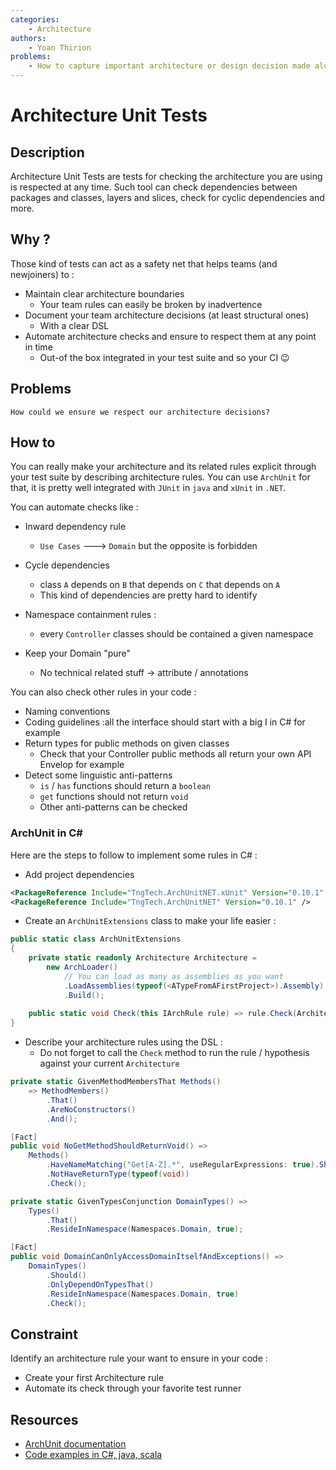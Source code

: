 ```yaml
---
categories:
    - Architecture
authors:
    - Yoan Thirion
problems: 
    - How to capture important architecture or design decision made along with its context and consequences ?
---
```


# Architecture Unit Tests

## Description
Architecture Unit Tests are tests for checking the architecture you are using is respected at any time. 
Such tool can check dependencies between packages and classes, layers and slices, check for cyclic dependencies and more. 

## Why ?
Those kind of tests can act as a safety net that helps teams (and newjoiners) to :
- Maintain clear architecture boundaries
    - Your team rules can easily be broken by inadvertence
- Document your team architecture decisions (at least structural ones)
    - With a clear DSL
- Automate architecture checks and ensure to respect them at any point in time
    - Out-of the box integrated in your test suite and so your CI 😉

## Problems
`How could we ensure we respect our architecture decisions?`

## How to
You can really make your architecture and its related rules explicit through your test suite by describing architecture rules.
You can use `ArchUnit` for that, it is pretty well integrated with `JUnit` in `java` and `xUnit` in `.NET`.

You can automate checks like :
- Inward dependency rule
    - `Use Cases` ---> `Domain` but the opposite is forbidden



- Cycle dependencies 
    - class `A` depends on `B` that depends on `C` that depends on `A` 
    - This kind of dependencies are pretty hard to identify
- Namespace containment rules :
    - every `Controller` classes should be contained a given namespace
- Keep your Domain "pure" 
    - No technical related stuff -> attribute / annotations

You can also check other rules in your code :
- Naming conventions
- Coding guidelines :all the interface should start with a big I in C# for example
- Return types for public methods on given classes
    - Check that your Controller public methods all return your own API Envelop for example
- Detect some linguistic anti-patterns
    - `is` / `has` functions should return a `boolean`
    - `get` functions should not return `void`
    - Other anti-patterns can be checked

### ArchUnit in C#
Here are the steps to follow to implement some rules in C# :
- Add project dependencies

```xml
<PackageReference Include="TngTech.ArchUnitNET.xUnit" Version="0.10.1" />
<PackageReference Include="TngTech.ArchUnitNET" Version="0.10.1" />
```
- Create an `ArchUnitExtensions` class to make your life easier :

```csharp
public static class ArchUnitExtensions
{
    private static readonly Architecture Architecture =
        new ArchLoader()
            // You can load as many as assemblies as you want
            .LoadAssemblies(typeof(<ATypeFromAFirstProject>).Assembly)
            .Build();
    
    public static void Check(this IArchRule rule) => rule.Check(Architecture);
}
```

- Describe your architecture rules using the DSL :
    - Do not forget to call the `Check` method to run the rule / hypothesis against your current `Architecture`

```csharp
private static GivenMethodMembersThat Methods() 
    => MethodMembers()
        .That()
        .AreNoConstructors()
        .And();

[Fact]
public void NoGetMethodShouldReturnVoid() =>
    Methods()
        .HaveNameMatching("Get[A-Z].*", useRegularExpressions: true).Should()
        .NotHaveReturnType(typeof(void))
        .Check();

private static GivenTypesConjunction DomainTypes() =>
    Types()
        .That()
        .ResideInNamespace(Namespaces.Domain, true);

[Fact]
public void DomainCanOnlyAccessDomainItselfAndExceptions() =>
    DomainTypes()
        .Should()
        .OnlyDependOnTypesThat()
        .ResideInNamespace(Namespaces.Domain, true)
        .Check();
```

## Constraint
Identify an architecture rule your want to ensure in your code :
- Create your first Architecture rule
- Automate its check through your favorite test runner

## Resources
- [ArchUnit documentation](https://www.archunit.org/)
- [Code examples in C#, java, scala](https://github.com/ythirion/archunit-examples)